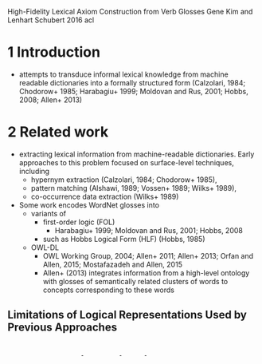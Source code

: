 High-Fidelity Lexical Axiom Construction from Verb Glosses
Gene Kim and Lenhart Schubert
2016 acl

# 1 Introduction

* attempts to transduce informal lexical knowledge from machine readable
  dictionaries into a formally structured form
  (Calzolari, 1984; Chodorow+ 1985; Harabagiu+ 1999;
  Moldovan and Rus, 2001; Hobbs, 2008; Allen+ 2013)

# 2 Related work

* extracting lexical information from machine-readable dictionaries. Early
  approaches to this problem focused on surface-level techniques, including
  * hypernym extraction (Calzolari, 1984; Chodorow+ 1985),
  * pattern matching (Alshawi, 1989; Vossen+ 1989; Wilks+ 1989),
  * co-occurrence data extraction (Wilks+ 1989)
* Some work encodes WordNet glosses into
  * variants of
    * first-order logic (FOL)
      * Harabagiu+ 1999; Moldovan and Rus, 2001; Hobbs, 2008
    * such as Hobbs Logical Form (HLF) (Hobbs, 1985)
  * OWL-DL
    * OWL Working Group, 2004; Allen+ 2011; Allen+ 2013; 
      Orfan and Allen, 2015; Mostafazadeh and Allen, 2015
    * Allen+ (2013) integrates information from a high-level ontology with
      glosses of semantically related clusters of words to concepts
      corresponding to these words

## Limitations of Logical Representations Used by Previous Approaches

# 4 Gloss Axiomatization

* In this section, we describe our approach to semantic parsing and
  axiomatization of WordNet entries. Our approach consists of 
* three major steps:
  1. Argument structure inference (Section 4.1)
    * refines the WordNet sentence frames using the provided examples. Specific
      pronouns associated with argument position are inserted as dummy arguments
  2. Semantic parsing of the gloss (Section 4.2)
  3. Axiom construction (Section 4.3)

## Argument Structure Inference

## Semantic Parsing of Glosses

* preprocessing of the glosses is necessary because glosses often omit
  arguments, resulting in an incomplete sentence
* There are also some serious shortcomings to general semantic parsers,
  particularly in handling coordinators and/ or. 
* In this section, we describe the complete semantic parsing process of glosses
  and the details of each step. Throughout our semantic parsing implementation,
  we use the tree-to-tree transduction tool (TTT) (Purtee and Schubert, 2012)

## Axiom Construction

Dummy arguments in the parsed gloss are correlated with the arguments in the
frame using the mapping in Table 1

# 6 Experiments

## Semantic Parsing Evaluation

## Inference Evaluation

* manually created verb entailment dataset (Weisman+ 2012)
* When generating inferences, we find verbs in the consequent of the axiom
  that are not modified by a negation or negating adverb (e.g., nearly, al-
  most, etc.). Such inferences are chained up to three times, or until an
  abstract word is reached (e.g., be, go, etc.), which glosses do not
  sufficiently describe. This blacklist contains 24 abstract words

## Error Analysis

# 7 Future Work and Conclusions

* include nouns, adjectives, and adverbs
* may be improved by looking through the hypernym graph and borrowing results
  from parses of parents (generalizations) of words. We can also 
* incorporate techniques from Allen+  (2011; 2013) and Mostafazadeh &
  Allen (2015) to integrate results from related sets of glosses. 
* The high-level TRIPS ontology could be used to improve robustness in the face
  of inconsistencies in WordNet and interpretation errors
* more sophisticated WSD techniques, such as those from the SENSEVAL3 task on
  WSD (Litkowski, 2004)
* argument coherence could be improved 
  using techniques from Mostafazadeh & Allen (Mostafazadeh and Allen, 2015)
